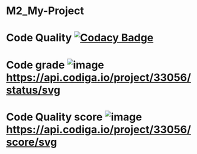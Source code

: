 # M2_My-Project
# Code Quality [![Codacy Badge](https://app.codacy.com/project/badge/Grade/51b80fe97cb44c68a24b299594e798fd)](https://www.codacy.com/gh/Sathyapriyak4744/M2_My-Project/dashboard?utm_source=github.com&amp;utm_medium=referral&amp;utm_content=Sathyapriyak4744/M2_My-Project&amp;utm_campaign=Badge_Grade)

# Code grade ![image](https://user-images.githubusercontent.com/101281756/164729195-de802701-b295-4419-be6e-8d3083527a3b.png)   https://api.codiga.io/project/33056/status/svg

# Code Quality score ![image](https://user-images.githubusercontent.com/101281756/164728694-233a603d-f9ac-4e29-832f-982d412188ae.png) https://api.codiga.io/project/33056/score/svg
